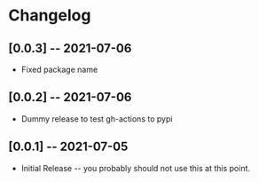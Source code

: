 # Changelog

## [0.0.3] -- 2021-07-06

* Fixed package name

## [0.0.2] -- 2021-07-06

* Dummy release to test gh-actions to pypi

## [0.0.1] -- 2021-07-05

* Initial Release -- you probably should not use this at this point.
